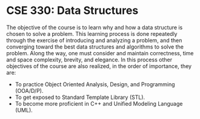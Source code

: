 # CSE 330: Data Structures
The objective of the course is to learn why and how a data structure is chosen to solve a problem. This learning process is done repeatedly through the exercise of introducing and analyzing a problem, and then converging toward the best data structures and algorithms to solve the problem. Along the way, one must consider and maintain correctness, time and space complexity, brevity, and elegance. In this process other objectives of the course are also realized, in the order of importance, they are:
- To practice Object Oriented Analysis, Design, and Programming
(OOA/D/P).
- To get exposed to Standard Template Library (STL).
- To become more proficient in C++ and Unified Modeling Language (UML).
